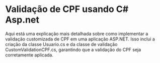 # Validação de CPF usando C# Asp.net

Aqui está uma explicação mais detalhada sobre como implementar a validação customizada de CPF em uma aplicação ASP.NET. Isso inclui a criação da classe Usuario.cs e da classe de validação CustomValidationCPF.cs, garantindo que a validação do CPF seja corretamente aplicada.
